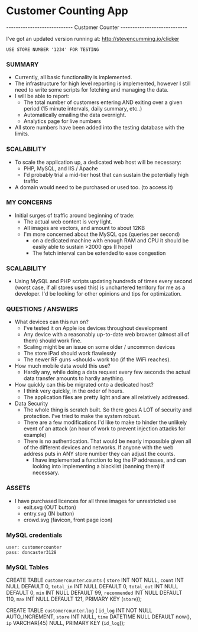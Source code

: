 # Customer Counting App


---------------------------- Customer Counter ----------------------------

I've got an updated version running at:
	http://stevencumming.io/clicker
	
	USE STORE NUMBER '1234' FOR TESTING


### SUMMARY
- Currently, all basic functionality is implemented.
- The infrastructure for high level reporting is implemented,
	however I still need to write some scripts for fetching
	and managing the data.
- I will be able to report:
	- The total number of customers entering AND exiting over a 
		given period (15 minute intervals, daily summary, etc..)
	- Automatically emailing the data overnight.
	- Analytics page for live numbers
- All store numbers have been added into the testing database with the
	limits.


### SCALABILITY
- To scale the application up, a dedicated web host will be necessary:
	- PHP, MySQL, and IIS / Apache
	- I'd probably trial a mid-tier host that can sustain the potentially high traffic
- A domain would need to be purchased or used too. (to access it)


### MY CONCERNS
- Initial surges of traffic around beginning of trade:
	- The actual web content is very light.
	- All images are vectors, and amount to about 12KB
	- I'm more concerned about the MySQL qps (queries per second)
		- on a dedicated machine with enough RAM and CPU it should
			be easily able to sustain >2000 qps (I hope)
		- The fetch interval can be extended to ease congestion
### SCALABILITY
- Using MySQL and PHP scripts updating hundreds of times every second
(worst case, if all stores used this) is unchartered territory for
me as a developer. I'd be looking for other opinions and tips for
optimization.


### QUESTIONS / ANSWERS 
- What devices can this run on?
	- I've tested it on Apple ios devices throughout development
	- Any device with a reasonably up-to-date web browser (almost all of
		them) should work fine.
	- Scaling might be an issue on some older / uncommon devices
	- The store iPad should work flawlessly
	- The newer RF guns ~should~ work too (if the WiFi reaches).
- How much mobile data would this use?
	- Hardly any, while doing a data request every few seconds the actual
		data transfer amounts to hardly anything.
- How quickly can this be migrated onto a dedicated host?
	- I think very quickly, in the order of hours.
	- The application files are pretty light and are all relatively 
		addressed.
- Data Security
	- The whole thing is scratch built. So there goes A LOT of security
		and protection. I've tried to make the system robust.
	- There are a few modifications I'd like to make to hinder the 
		unlikely event of an attack (an hour of work to prevent injection
		attacks for example)
	- There is no authentication.
		That would be nearly impossible given all of the different devices
		and networks. If anyone with the web address puts in ANY store 
		number they can adjust the counts.
		- I have implemented a function to log the IP addresses, and can 
			looking into implementing a blacklist (banning them) if 
			necessary.
	
	
	

### ASSETS
- I have purchased licences for all three images for unrestricted use
    - exit.svg (OUT button)
    - entry.svg (IN button)
    - crowd.svg	(favicon, front page icon)
	







### MySQL credentials
	user: customercounter
	pass: doncaster3128



### MySQL Tables

CREATE TABLE `customercounter`.`counts` (
  `store` INT NOT NULL,
  `count` INT NULL DEFAULT 0,
  `total_in` INT NULL DEFAULT 0,
  `total_out` INT NULL DEFAULT 0,
  `min` INT NULL DEFAULT 99,
  `recommended` INT NULL DEFAULT 110,
  `max` INT NULL DEFAULT 121,
  PRIMARY KEY (`store`));

CREATE TABLE `customercounter`.`log` (
  `id_log` INT NOT NULL AUTO_INCREMENT,
  `store` INT NULL,
  `time` DATETIME NULL DEFAULT now(),
  `ip` VARCHAR(45) NULL,
  PRIMARY KEY (`id_log`));
  







